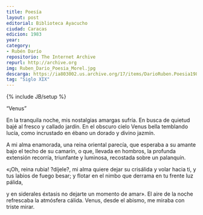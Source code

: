 ```yaml
---
title: Poesía
layout: post
editorial: Biblioteca Ayacucho
ciudad: Caracas
edicion: 1983
year:
category:
- Rubén Darío
repositorio: The Internet Archive
repurl: http://archive.org
img: Ruben_Dario_Poesia_Morel.jpg
descarga: https://ia803002.us.archive.org/17/items/DarioRuben.Poesia1983/Dario%2C%20Ruben.%20-%20%20Poesia%20%5B1983%5D.pdf
tag: "Siglo XIX"
---
```

{% include JB/setup %}

“Venus”

En la tranquila noche, mis nostalgias amargas sufría. 
En busca de quietud bajé al fresco y callado jardín. 
En el obscuro cielo Venus bella temblando lucía, 
como incrustado en ébano un dorado y divino jazmín. 

A mi alma enamorada, una reina oriental parecía, 
que esperaba a su amante bajo el techo de su camarín, 
o que, llevada en hombros, la profunda extensión recorría, 
triunfante y luminosa, recostada sobre un palanquín. 

«¡Oh, reina rubia! ?díjele?, mi alma quiere dejar su crisálida 
y volar hacia ti, y tus labios de fuego besar; 
y flotar en el nimbo que derrama en tu frente luz pálida, 

y en siderales éxtasis no dejarte un momento de amar». 
El aire de la noche refrescaba la atmósfera cálida. 
Venus, desde el abismo, me miraba con triste mirar.
